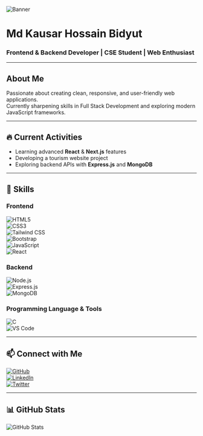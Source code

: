 ![Banner](https://i.ibb.co/gZjm8YvJ/upscalemedia-transformed.png)

# Md Kausar Hossain Bidyut  
### Frontend & Backend Developer | CSE Student | Web Enthusiast  

---

## About Me  
Passionate about creating clean, responsive, and user-friendly web applications.  
Currently sharpening skills in Full Stack Development and exploring modern JavaScript frameworks.

---

## 🔥 Current Activities  
- Learning advanced **React** & **Next.js** features  
- Developing a tourism website project  
- Exploring backend APIs with **Express.js** and **MongoDB**

---

## 🚀 Skills  

### Frontend  
![HTML5](https://img.shields.io/badge/HTML5-E34F26?style=for-the-badge&logo=html5&logoColor=white)  
![CSS3](https://img.shields.io/badge/CSS3-1572B6?style=for-the-badge&logo=css3&logoColor=white)  
![Tailwind CSS](https://img.shields.io/badge/Tailwind_CSS-06B6D4?style=for-the-badge&logo=tailwind-css&logoColor=white)  
![Bootstrap](https://img.shields.io/badge/Bootstrap-563D7C?style=for-the-badge&logo=bootstrap&logoColor=white)  
![JavaScript](https://img.shields.io/badge/JavaScript-F7DF1E?style=for-the-badge&logo=javascript&logoColor=black)  
![React](https://img.shields.io/badge/React-61DAFB?style=for-the-badge&logo=react&logoColor=black)  

### Backend  
![Node.js](https://img.shields.io/badge/Node.js-339933?style=for-the-badge&logo=node.js&logoColor=white)  
![Express.js](https://img.shields.io/badge/Express.js-000000?style=for-the-badge)  
![MongoDB](https://img.shields.io/badge/MongoDB-47A248?style=for-the-badge&logo=mongodb&logoColor=white)  

### Programming Language & Tools  
![C](https://img.shields.io/badge/C-00599C?style=for-the-badge&logo=c&logoColor=white)  
![VS Code](https://img.shields.io/badge/VS_Code-007ACC?style=for-the-badge&logo=visual-studio-code&logoColor=white)  

---

## 📫 Connect with Me  
[![GitHub](https://img.shields.io/badge/GitHub-181717?style=for-the-badge&logo=github&logoColor=white)](https://github.com/kausarhossainbidyut)  
[![LinkedIn](https://img.shields.io/badge/LinkedIn-0A66C2?style=for-the-badge&logo=linkedin&logoColor=white)](https://linkedin.com/in/kausarhossainbidyut)  
[![Twitter](https://img.shields.io/badge/Twitter-1DA1F2?style=for-the-badge&logo=twitter&logoColor=white)](https://twitter.com/yourhandle)

---

## 📊 GitHub Stats  
![GitHub Stats](https://github-readme-stats.vercel.app/api?username=kausarhossainbidyut&show_icons=true&theme=radical)
